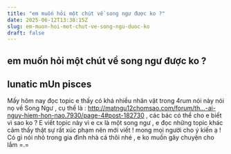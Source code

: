 ```yaml
---
title: "em muốn hỏi một chút về song ngư được ko ?"
date: 2025-06-12T13:38:15Z
slug: em-muon-hoi-mot-chut-ve-song-ngu-duoc-ko
draft: false
---
```


## em muốn hỏi một chút về song ngư được ko ?

## lunatic mUn pisces

Mấy hôm nay đọc topic e thấy có khá nhiều nhân vật trong 4rum nói này nói nọ về Song Ngư , cụ thể là : 
http://matngu12chomsao.com/forum/th...-ai-nguy-hiem-hon-nao.7930/page-4#post-182730 
, các bác có thể cho e biết vì sao ko ? E viết topic này vì e cx là một song ngư , e đọc những topic khác cảm thấy thật sự rất xúc phạm nên mới viết ! mong mọi người cho ý kiến ạ ! Có gì nói nhỏ trong gia đình nhà cá thôi nhé , e ko muốn gây chuyện cho lắm =.=